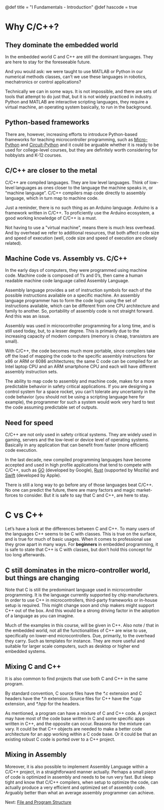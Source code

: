 @def title = "I Fundamentals - Introduction"
@def hascode = true

# Why C/C++?

## They dominate the embedded world
In the embedded world C and C++ are still the dominant languages. They are here to stay for the foreseeable future. 

And you would ask: we were taught to use MATLAB or Python in our numerical methods classes, can’t we use these languages in robotics, mechatronics or control applications?

Technically we can in some ways. It is not impossible, and there are sets of tools that attempt to do just that, but it is not widely practiced in industry. Python and MATLAB are interactive scripting languages, they require a virtual machine, an operating system basically, to run in the background.

## Python-based frameworks
There are, however, increasing efforts to introduce Python-based frameworks for teaching microcontroller programming, such as [Micro-Python](https://micropython.org/) and [Circuit-Python](https://circuitpython.org/) and it could be arguable whether it is ready to be used for college-level courses, but they are definitely worth considering for hobbyists and K-12 courses.   

## C/C++ are closer to the metal 
C/C++ are compiled languages. They are low level languages. Think of low-level languages as ones closer to the language the machine speaks in, or “machine language”. C/C++ compilers map code directly to assembly language, which in turn map to machine code. 

Just a reminder, there is no such thing as an Arduino language. Arduino is a framework written in C/C++. To proficiently use the Arduino ecosystem, a good working knowledge of C/C++ is a must. 

Not having to use a "virtual machine", means there is much less overhead. And by overhead we refer to additional resources, that both affect code size and speed of execution (well, code size and speed of execution are closely related). 

## Machine Code vs. Assembly vs. C/C++
In the early days of computers, they were programmed using machine code. Machine code is composed of 1’s and 0’s, then came a human readable machine code language called Assembly Language. 

Assembly language provides a set of instruction symbols for each of the possible instructions available on a specific machine. An assembly language programmer has to form the code logic using the set of instructions available, which can be different from one CPU architecture and family to another. So, portability of assembly code is not straight forward. And this was an issue.

Assembly was used in microcontroller programming for a long time, and is still used today, but, to a lesser degree. This is primarily due to the increasing capacity of modern computers (memory is cheap, transistors are small). 

With C/C++, the code becomes much more portable, since compilers take off the load of mapping the code to the specific assembly instructions for x86 or ARM or 6086 architectures; the same C code can be compiled for an Intel laptop CPU and an ARM smartphone CPU and each will have different assembly instruction sets. 

The ability to map code to assembly and machine code, makes for a more predictable behavior in safety critical applications. If you are designing a control system for a space rocket, you can’t tolerate any uncertainty in the code behavior (you should not be using a scripting language here for example), the programmer for such a system would work very hard to test the code assuming predictable set of outputs. 

## Need for speed
C/C++ are not only used in safety critical systems. They are widely used in gaming, servers and the low-level or device level of operating systems. Basically in any application that can benefit from faster (more efficient) code execution. 

In the last decade, new compiled programming languages have become accepted and used in high profile applications that tend to compete with C/C++, such as [GO](https://golang.org/) (developed by Google), [Rust](https://www.rust-lang.org/) (supported by Mozilla) and [Swift](https://developer.apple.com/swift/) (developed by Apple). 

There is still a long way to go before any of those languages beat C/C++. No one can predict the future, there are many factors and magic market-forces to consider. But it is safe to say that C and C++, are here to stay. 

# C vs C++
Let’s have a look at the differences between C and C++. To many users of the languages C++ seems to be C with classes. This is true on the surface, and is true for much of basic usages. When it comes to professional use they grow apart in many ways. For **beginners** in embedded programming, it is safe to state that C++ is C with classes, but don't hold this concept for too long afterwards. 

## C still dominates in the micro-controller world, but things are changing
Note that C is still the predominant language used in microcontroller programming. It is the language currently supported by chip manufacturers. In order to use C++ in microcontrollers, third-party frameworks or in-house setup is required. This might change soon and chip makers might support C++ out of the box. And this would be a strong driving factor in the adoption of a language as you can imagine.

Much of the examples in this course, will be given in C++. Also note / that in the embedded world, not all the functionalities of C++ are wise to use, specifically on lower-end microcontrollers. Due, primarily, to the overhead they carry. Such as templates for instance. They are more useful and suitable for larger scale computers, such as desktop or higher end embedded systems. 

## Mixing C and C++
It is also common to find projects that use both C and C++ in the same program. 

By standard convention, C source files have the *\*.c* extension and C headers have the *\*.h* extension. 
Source files for C++ have the *\*.cpp* extension, and *\*.hpp* for the headers. 

As mentioned, a program can have a mixture of C and C++ code. A project may have most of the code base written in C and some specific apps written in C++, and the opposite can occur. Reasons for the mixture can vary. It could be that C++ objects are needed to make a better code architecture for an app working within a C code base. Or it could be that an existing robust C code is ported over to a C++ project.

## Mixing in Assembly
Moreover, it is also possible to implement Assembly Language within a C/C++ project, in a straightforward manner actually. Perhaps a small piece of code is optimized in assembly and needs to be run very fast. But sleep tight and know that C/C++ compilers, when setup to optimize the code, can actually produce a very efficient and optimized set of assembly code. Arguably better than what an average assembly programmer can achieve.  

Next: [File and Program Structure](../lesson2/)  